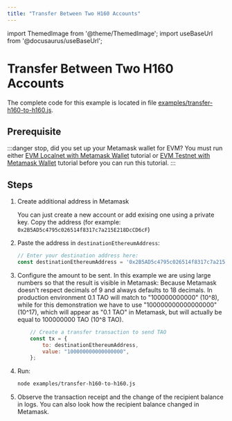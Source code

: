```yaml
---
title: "Transfer Between Two H160 Accounts"
---
```


import ThemedImage from '@theme/ThemedImage';
import useBaseUrl from '@docusaurus/useBaseUrl';

# Transfer Between Two H160 Accounts

The complete code for this example is located in file [examples/transfer-h160-to-h160.js](examples/transfer-h160-to-h160.js).

## Prerequisite

:::danger stop, did you set up your Metamask wallet for EVM?
You must run either [EVM Localnet with Metamask Wallet](./evm-localnet-with-metamask-wallet.md) tutorial or [EVM Testnet with Metamask Wallet](./evm-testnet-with-metamask-wallet.md) tutorial before you can run this tutorial. 
:::

## Steps

1. Create additional address in Metamask

    You can just create a new account or add exising one using a private key. Copy the address (for example: `0x2B5AD5c4795c026514f8317c7a215E218DcCD6cF`)

2. Paste the address in `destinationEthereumAddress`:

    ```js
    // Enter your destination address here:
    const destinationEthereumAddress = '0x2B5AD5c4795c026514f8317c7a215E218DcCD6cF';
    ```

3. Configure the amount to be sent. In this example we are using large numbers so that the result is visible in Metamask: Because Metamask doesn't respect decimals of 9 and always defaults to 18 decimals. In production environment 0.1 TAO will match to "100000000000" (10^8), while for this demonstration we have to use "100000000000000000" (10^17), which will appear as "0.1 TAO" in Metamask, but will actually be equal to 100000000 TAO (10^8 TAO).

    ```js
        // Create a transfer transaction to send TAO
        const tx = {
            to: destinationEthereumAddress,
            value: "100000000000000000",
        };
    ```

4. Run:

    ```bash
    node examples/transfer-h160-to-h160.js
    ```

5. Observe the transaction receipt and the change of the recipient balance in logs. You can also look how the recipient balance changed in Metamask.